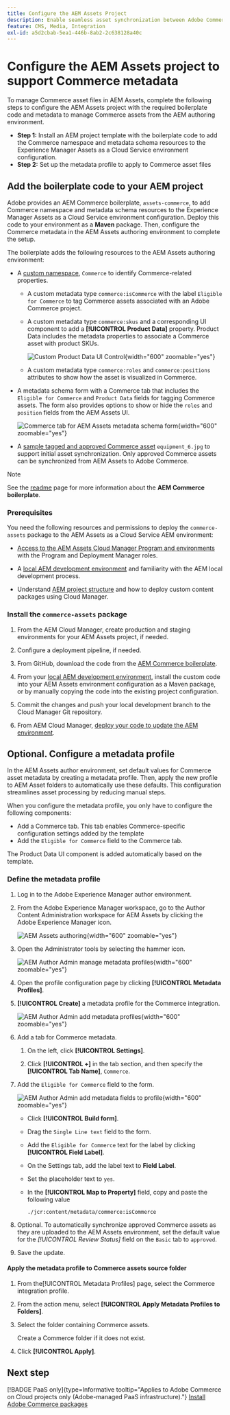 ```yaml
---
title: Configure the AEM Assets Project
description: Enable seamless asset synchronization between Adobe Commerce and AEM Assets by adding the required metadata for the integration.
feature: CMS, Media, Integration
exl-id: a5d2cbab-5ea1-446b-8ab2-2c638128a40c
---
```

# Configure the AEM Assets project to support Commerce metadata

To manage Commerce asset files in AEM Assets, complete the following steps to configure the AEM Assets project with the required boilerplate code and metadata to manage Commerce assets from the AEM authoring environment.

* **Step 1:** Install an AEM project template with the boilerplate code to add the Commerce namespace and metadata schema resources to the Experience Manager Assets as a Cloud Service environment configuration.
* **Step 2:** Set up the metadata profile to apply to Commerce asset files

## Add the boilerplate code to your AEM project

Adobe provides an AEM Commerce boilerplate, `assets-commerce`, to add Commerce namespace and metadata schema resources to the Experience Manager Assets as a Cloud Service environment configuration. Deploy this code to your environment as a **Maven** package. Then, configure the Commerce metadata in the AEM Assets authoring environment to complete the setup.

The boilerplate adds the following resources to the AEM Assets authoring environment:

* A [custom namespace](https://github.com/ankumalh/assets-commerce/blob/main/ui.config/jcr_root/apps/commerce/config/org.apache.sling.jcr.repoinit.RepositoryInitializer~commerce-namespaces.cfg.json), `Commerce` to identify Commerce-related properties.

  * A custom metadata type `commerce:isCommerce` with the label `Eligible for Commerce` to tag Commerce assets associated with an Adobe Commerce project.

  * A custom metadata type `commerce:skus` and a corresponding UI component to add a **[!UICONTROL Product Data]** property. Product Data includes the metadata properties to associate a Commerce asset with product SKUs.

      ![Custom Product Data UI Control](../assets/aem-commerce-sku-metadata-fields-from-template.png){width="600" zoomable="yes"}

  * A custom metadata type `commerce:roles` and `commerce:positions`  attributes to show how the asset is visualized in Commerce.

* A metadata schema form with a Commerce tab that includes the `Eligible for Commerce` and `Product Data` fields for tagging Commerce assets. The form also provides options to show or hide the `roles` and `position` fields from the AEM Assets UI.

  ![Commerce tab for AEM Assets metadata schema form](../assets/assets-configure-metadata-schema-form-editor.png){width="600" zoomable="yes"}

* A [sample tagged and approved Commerce asset](https://github.com/ankumalh/assets-commerce/blob/main/ui.content/src/main/content/jcr_root/content/dam/wknd/en/activities/hiking/equipment_6.jpg/.content.xml) `equipment_6.jpg` to support initial asset synchronization. Only approved Commerce assets can be synchronized from AEM Assets to Adobe Commerce.

>[!NOTE]
>
> See the [readme](https://github.com/ankumalh/assets-commerce) page for more information about the **AEM Commerce boilerplate**.

### Prerequisites

You need the following resources and permissions to deploy the `commerce-assets` package to the AEM Assets as a Cloud Service AEM  environment:

* [Access to the AEM Assets Cloud Manager Program and environments](https://experienceleague.adobe.com/en/docs/experience-manager-cloud-service/content/onboarding/journey/cloud-manager#access-sysadmin-bo) with the Program and Deployment Manager roles.

* A [local AEM development environment](https://experienceleague.adobe.com/en/docs/experience-manager-learn/cloud-service/local-development-environment-set-up/overview) and familiarity with the AEM local development process.

* Understand [AEM project structure](https://experienceleague.adobe.com/en/docs/experience-manager-cloud-service/content/implementing/developing/aem-project-content-package-structure) and how to deploy custom content packages using Cloud Manager.

### Install the `commerce-assets` package

1. From the AEM Cloud Manager, create production and staging environments for your AEM Assets project, if needed.

1. Configure a deployment pipeline, if needed.

1. From GitHub, download the code from the [AEM Commerce boilerplate](https://github.com/ankumalh/assets-commerce).

1. From your [local AEM development environment](https://experienceleague.adobe.com/en/docs/experience-manager-learn/cloud-service/local-development-environment-set-up/overview), install the custom code into your AEM Assets environment configuration as a Maven package, or by manually copying the code into the existing project configuration.

1. Commit the changes and push your local development branch to the Cloud Manager Git repository.

1. From AEM Cloud Manager, [deploy your code to update the AEM environment](https://experienceleague.adobe.com/en/docs/experience-manager-cloud-service/content/implementing/using-cloud-manager/deploy-code#deploying-code-with-cloud-manager).

## Optional. Configure a metadata profile

In the AEM Assets author environment, set default values for Commerce asset metadata by creating a metadata profile. Then, apply the new profile to AEM Asset folders to automatically use these defaults. This configuration streamlines asset processing by reducing manual steps.

When you configure the metadata profile, you only have to configure the following components:

* Add a Commerce tab. This tab enables Commerce-specific configuration settings added by the template
* Add the `Eligible for Commerce` field to the Commerce tab.

The Product Data UI component is added automatically based on the template.

### Define the metadata profile

1. Log in to the Adobe Experience Manager author environment.

1. From the Adobe Experience Manager workspace, go to the Author Content Administration workspace for AEM Assets by clicking the Adobe Experience Manager icon.

   ![AEM Assets authoring](../assets/aem-assets-authoring.png){width="600" zoomable="yes"}

1. Open the Administrator tools by selecting the hammer icon.

   ![AEM Author Admin manage metadata profiles](../assets/aem-manage-metadata-profiles.png){width="600" zoomable="yes"}

1. Open the profile configuration page by clicking **[!UICONTROL Metadata Profiles]**.

1. **[!UICONTROL Create]** a metadata profile for the Commerce integration.

   ![AEM Author Admin add metadata profiles](../assets/aem-create-metadata-profile.png){width="600" zoomable="yes"}

1. Add a tab for Commerce metadata.

   1. On the left, click **[!UICONTROL Settings]**.

   1. Click  **[!UICONTROL +]** in the tab section, and then specify the **[!UICONTROL Tab Name]**, `Commerce`.

1. Add the `Eligible for Commerce` field to the form.

   ![AEM Author Admin add metadata fields to profile](../assets/aem-edit-metadata-profile-fields.png){width="600" zoomable="yes"}

   * Click **[!UICONTROL Build form]**.

   * Drag the `Single Line text` field to the form.

   * Add the `Eligible for Commerce` text for the label by clicking **[!UICONTROL Field Label]**.

   * On the Settings tab, add the label text to **Field Label**.

   * Set the placeholder text to `yes`.

   * In the **[!UICONTROL Map to Property]** field, copy and paste the following value

     ```terminal
     ./jcr:content/metadata/commerce:isCommerce
     ```

1. Optional. To automatically synchronize approved Commerce assets as they are uploaded to the AEM Assets environment, set the default value for the _[!UICONTROL Review Status]_ field on the `Basic` tab to `approved`.

1. Save the update.

#### Apply the metadata profile to Commerce assets source folder

   1. From the[!UICONTROL  Metadata Profiles] page, select the Commerce integration profile.

   1. From the action menu, select **[!UICONTROL Apply Metadata Profiles to Folders]**.

   1. Select the folder containing Commerce assets.

      Create a Commerce folder if it does not exist.

   1. Click **[!UICONTROL Apply]**.

## Next step

[!BADGE PaaS only]{type=Informative tooltip="Applies to Adobe Commerce on Cloud projects only (Adobe-managed PaaS infrastructure)."} [Install Adobe Commerce packages](configure-commerce.md)
